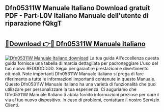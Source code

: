 ## Dfn05311W Manuale Italiano Download gratuit PDF - Part-L0V Italiano Manuale dell'utente di riparazione fQkgT

# <h2><a href="http://dffhnz.blite.top/?on=Dfn05311W+Manuale+Italiano">🔗Download 👉🔴 Dfn05311W Manuale Italiano</a></h2>

[![Dfn05311W Manuale Italiano download](https://i.imgur.com/lujVjoI.png)](http://dffhnz.blite.top/?on=Dfn05311W+Manuale+Italiano)
La tua guida All'eccellenza questa guida fornisce una tabella di marcia dettagliata per padroneggiare L'uso del tuo nuovo REDDDDDDD. Segui per garantire prestazioni e divertimento ottimali. Note importanti Dfn05311W Manuale Italiano si prega di fare riferimento a tutte le informazioni importanti contenute in questo Manuale. Questo Dfn05311W Manuale Italiano ha una varietà di funzionalità che puoi utilizzare per personalizzare la tua esperienza. Ci auguriamo che Dfn05311W Manuale Italiano ti abbia fornito informazioni preziose per dare il via al tuo nuovo dispositivo. In caso di problemi, contattare il nostro Servizio Clienti.
